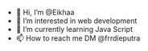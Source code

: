 - 👋 Hi, I’m @Eikhaa
- 👀 I’m interested in web development
- 🌱 I’m currently learning Java Script
- 📫 How to reach me DM @frrdieputra


